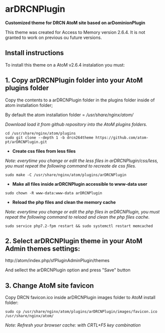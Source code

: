 # arDRCNPlugin
__Customized theme for DRCN AtoM site based on arDominionPlugin__

This theme was created for Access to Memory version 2.6.4. It is not granted to work on previous ou future versions.

## Install instructions

To install this theme on a AtoM v2.6.4 instalation you must:

## 1. Copy arDRCNPlugin folder into your AtoM plugins folder

Copy the contents to a arDRCNPlugin folder in the plugins folder inside of atom installation folder;

By default the atom installation folder = _/usr/share/nginx/atom/_

_Download load it from github repository into the AtoM plugins folders._
```
cd /usr/share/nginx/atom/plugins
sudo git clone --depth 1 -b drcn264theme https://github.com/atom-pt/arDRCNPlugin.git
```
* __Create css files from less files__

_Note: everytime you change or edit the less files in arDRCNPlugin/css/less, you must repeat the following command to recreate de css files._

```
sudo make -C /usr/share/nginx/atom/plugins/arDRCNPlugin
```
* __Make all files inside arDRCNPlugin accessible to www-data user__
```
sudo chown -R www-data:www-data arDRCNPlugin
```
* __Reload the php files and clean the memory cache__

_Note: everytime you change or edit the php files in arDRCNPlugin, you must repeat the following command to reload and clean the php files cache._

```
sudo service php7.2-fpm restart && sudo systemctl restart memcached
```

## 2. Select arDRCNPlugin theme in your AtoM Admin themes settings:

http://atom/index.php/sfPluginAdminPlugin/themes

And sellect the arDRCNPlugin option and press "Save" button

## 3. Change AtoM site favicon 

Copy DRCN favicon.ico inside arDRCNPlugin images folder to AtoM install folder:

```
sudo cp /usr/share/nginx/atom/plugins/arDRCNPlugin/images/favicon.ico /usr/share/nginx/atom/
```

_Note: Refresh your browser cache: with CRTL+F5 key combination_
